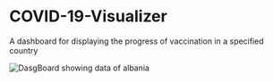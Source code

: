 # COVID-19-Visualizer
A dashboard for displaying the progress of vaccination in a specified country

![DasgBoard showing data of albania](https://photos.google.com/album/AF1QipO2un5N65SnraPDHjk6AH0q9rQmCnI9YuekwNXc/photo/AF1QipPyThLoP-3l7COGXNzfTnZnewfT52OoRB4ZiF6H)
